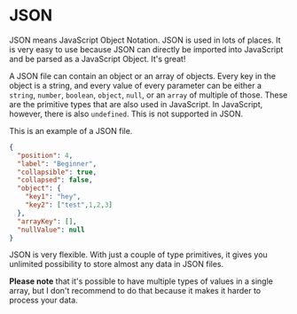 # JSON

JSON means JavaScript Object Notation. JSON is used in lots of places. It is very easy to use because JSON can directly be imported into JavaScript and be parsed as a JavaScript Object. It's great!

A JSON file can contain an object or an array of objects. Every key in the object is a string, and every value of every parameter can be either a `string`, `number`, `boolean`, `object`, `null`, or an `array` of multiple of those. These are the primitive types that are also used in JavaScript. In JavaScript, however, there is also `undefined`. This is not supported in JSON.

This is an example of a JSON file.

```json
{
  "position": 4,
  "label": "Beginner",
  "collapsible": true,
  "collapsed": false,
  "object": {
    "key1": "hey",
    "key2": ["test",1,2,3]
  },
  "arrayKey": [],
  "nullValue": null
}
```

JSON is very flexible. With just a couple of type primitives, it gives you unlimited possibility to store almost any data in JSON files.

**Please note** that it's possible to have multiple types of values in a single array, but I don't recommend to do that because it makes it harder to process your data.
